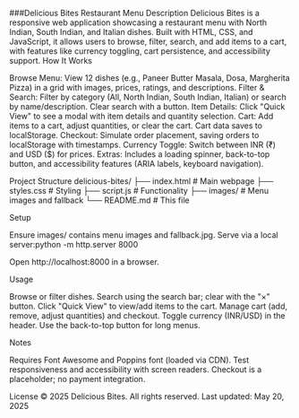 ###Delicious Bites Restaurant Menu
Description
Delicious Bites is a responsive web application showcasing a restaurant menu with North Indian, South Indian, and Italian dishes. Built with HTML, CSS, and JavaScript, it allows users to browse, filter, search, and add items to a cart, with features like currency toggling, cart persistence, and accessibility support.
How It Works

Browse Menu: View 12 dishes (e.g., Paneer Butter Masala, Dosa, Margherita Pizza) in a grid with images, prices, ratings, and descriptions.
Filter & Search: Filter by category (All, North Indian, South Indian, Italian) or search by name/description. Clear search with a button.
Item Details: Click "Quick View" to see a modal with item details and quantity selection.
Cart: Add items to a cart, adjust quantities, or clear the cart. Cart data saves to localStorage.
Checkout: Simulate order placement, saving orders to localStorage with timestamps.
Currency Toggle: Switch between INR (₹) and USD ($) for prices.
Extras: Includes a loading spinner, back-to-top button, and accessibility features (ARIA labels, keyboard navigation).

Project Structure
delicious-bites/
├── index.html        # Main webpage
├── styles.css        # Styling
├── script.js         # Functionality
├── images/           # Menu images and fallback
└── README.md         # This file

Setup

Ensure images/ contains menu images and fallback.jpg.
Serve via a local server:python -m http.server 8000


Open http://localhost:8000 in a browser.

Usage

Browse or filter dishes.
Search using the search bar; clear with the "×" button.
Click "Quick View" to view/add items to the cart.
Manage cart (add, remove, adjust quantities) and checkout.
Toggle currency (INR/USD) in the header.
Use the back-to-top button for long menus.

Notes

Requires Font Awesome and Poppins font (loaded via CDN).
Test responsiveness and accessibility with screen readers.
Checkout is a placeholder; no payment integration.

License
© 2025 Delicious Bites. All rights reserved.
Last updated: May 20, 2025

